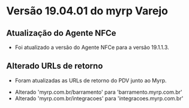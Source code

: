 # Versão 19.04.01 do myrp Varejo

## Atualização do Agente NFCe

* Foi atualizado a versão do Agente NFCe para a versão 19.1.1.3.

## Alterado URLs de retorno

* Foram atualizadas as URLs de retorno do PDV junto ao Myrp.
 - Alterado 'myrp.com.br/barramento' para 'barramento.myrp.com.br'
 - Alterado 'myrp.com.br/integracoes' para 'integracoes.myrp.com.br'
